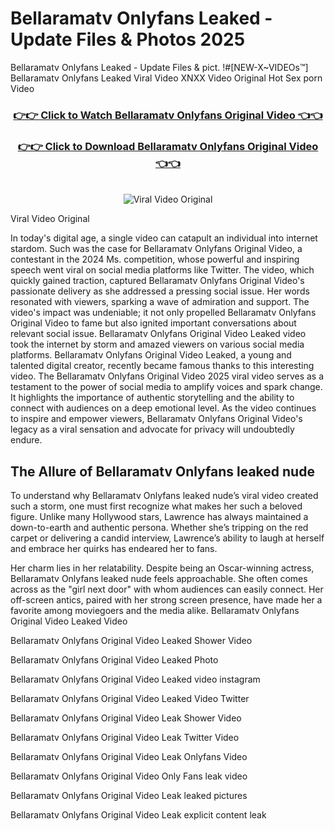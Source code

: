 # Bellaramatv Onlyfans Leaked - Update Files & Photos 2025

Bellaramatv Onlyfans Leaked - Update Files & pict. !#[NEW-X~VIDEOs™] Bellaramatv Onlyfans Leaked Viral Video XNXX Video Original Hot Sex porn Video
<br>
<div align="center">
<h3><a href="https://links2leaks.com?utm_source=bellaramatv&utm_medium=gitlong" rel="nofollow">👉👉 Click to Watch Bellaramatv Onlyfans Original Video 👈👈</a></h3>
<h3><a href="https://links2leaks.com?utm_source=bellaramatv&utm_medium=gitlong" rel="nofollow">👉👉 Click to Download Bellaramatv Onlyfans Original Video 👈👈</a></h3>
<br>
<a href="https://links2leaks.com?utm_source=bellaramatv&utm_medium=gitlong" rel="nofollow"><img src="https://i.ibb.co/Gkj2r4b/banner.png" alt="Viral Video Original" style="max-width: 100%; display: inline-block;" data-target="animated-image.originalImage"></a>
</div>

Viral Video Original

In today's digital age, a single video can catapult an individual into internet stardom. Such was the case for Bellaramatv Onlyfans Original Video, a contestant in the 2024 Ms. competition, whose powerful and inspiring speech went viral on social media platforms like Twitter.
The video, which quickly gained traction, captured Bellaramatv Onlyfans Original Video's passionate delivery as she addressed a pressing social issue. Her words resonated with viewers, sparking a wave of admiration and support. The video's impact was undeniable; it not only propelled Bellaramatv Onlyfans Original Video to fame but also ignited important conversations about relevant social issue.
Bellaramatv Onlyfans Original Video Leaked video took the internet by storm and amazed viewers on various social media platforms. Bellaramatv Onlyfans Original Video Leaked, a young and talented digital creator, recently became famous thanks to this interesting video.
The Bellaramatv Onlyfans Original Video 2025 viral video serves as a testament to the power of social media to amplify voices and spark change. It highlights the importance of authentic storytelling and the ability to connect with audiences on a deep emotional level. As the video continues to inspire and empower viewers, Bellaramatv Onlyfans Original Video's legacy as a viral sensation and advocate for privacy will undoubtedly endure.

<h2>The Allure of Bellaramatv Onlyfans leaked nude</h2>


To understand why Bellaramatv Onlyfans leaked nude’s viral video created such a storm, one must first recognize what makes her such a beloved figure. Unlike many Hollywood stars, Lawrence has always maintained a down-to-earth and authentic persona. Whether she’s tripping on the red carpet or delivering a candid interview, Lawrence’s ability to laugh at herself and embrace her quirks has endeared her to fans.

Her charm lies in her relatability. Despite being an Oscar-winning actress, Bellaramatv Onlyfans leaked nude feels approachable. She often comes across as the "girl next door" with whom audiences can easily connect. Her off-screen antics, paired with her strong screen presence, have made her a favorite among moviegoers and the media alike.
Bellaramatv Onlyfans Original Video Leaked Video

Bellaramatv Onlyfans Original Video Leaked Shower Video

Bellaramatv Onlyfans Original Video Leaked Photo

Bellaramatv Onlyfans Original Video Leaked video instagram

Bellaramatv Onlyfans Original Video Leaked Video Twitter

Bellaramatv Onlyfans Original Video Leak Shower Video

Bellaramatv Onlyfans Original Video Leak Twitter Video

Bellaramatv Onlyfans Original Video Leak Onlyfans Video

Bellaramatv Onlyfans Original Video Only Fans leak video

Bellaramatv Onlyfans Original Video Leak leaked pictures

Bellaramatv Onlyfans Original Video Leak explicit content leak